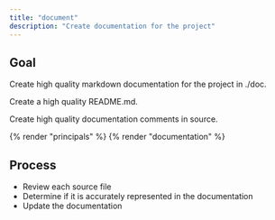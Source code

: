 ```yaml
---
title: "document"
description: "Create documentation for the project"
---
```


## Goal

Create high quality markdown documentation for the project in ./doc.

Create a high quality README.md.

Create high quality documentation comments in source.

{% render "principals" %}
{% render "documentation" %}

## Process

- Review each source file
- Determine if it is accurately represented in the documentation
- Update the documentation
